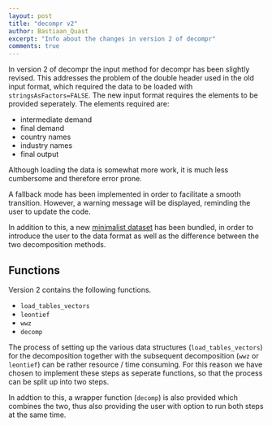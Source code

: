 ```yaml
---
layout: post
title: "decompr v2"
author: Bastiaan_Quast
excerpt: "Info about the changes in version 2 of decompr"
comments: true
---
```


In version 2 of decompr the input method for decompr has been slightly revised. This addresses the problem of the double header used in the old input format, which required the data to be loaded with `stringsAsFactors=FALSE`. The new input format requires the elements to be provided seperately. The elements required are:

* intermediate demand
* final demand
* country names
* industry names
* final output

Although loading the data is somewhat more work, it is much less cumbersome and therefore error prone.

A fallback mode has been implemented in order to facilitate a smooth transition. However, a warning message will be displayed, reminding the user to update the code.

In addition to this, a new [minimalist dataset](/decompr/leather-data) has been bundled, in order to introduce the user to the data format as well as the difference between the two decomposition methods.


Functions
---------
Version 2 contains the following functions.

* `load_tables_vectors`
* `leontief`
* `wwz`
* `decomp`

The process of setting up the various data structures (`load_tables_vectors`) for the decomposition together with the subsequent decomposition (`wwz` or `leontief`) can be rather resource / time consuming. For this reason we have chosen to implement these steps as seperate functions, so that the process can be split up into two steps.

In addtion to this, a wrapper function (`decomp`) is also provided which combines the two, thus also providing the user with option to run both steps at the same time.

